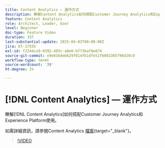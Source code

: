 ```yaml
---
title: Content Analytics — 運作方式
description: 瞭解Content Analytics如何搭配Customer Journey Analytics和Experience Platform使用。
feature: Content Analytics
role: Architect, Leader, User
level: Beginner
doc-type: Feature Video
duration: 337
last-substantial-update: 2025-04-03T00:00:00Z
jira: KT-17555
exl-id: f2244ca9-0392-493c-a0e0-bf73baf8e874
source-git-commit: e9e016deb629f014f61dfe51f6003305796d20c0
workflow-type: tm+mt
source-wordcount: '39'
ht-degree: 2%

---
```


# [!DNL Content Analytics] — 運作方式

瞭解[!DNL Content Analytics]如何搭配Customer Journey Analytics和Experience Platform使用。

如需詳細資訊，請參閱Content Analytics [檔案](https://experienceleague.adobe.com/zh-hant/docs/analytics-platform/using/content-analytics/content-analytics){target="_blank"}。

>[!VIDEO](https://video.tv.adobe.com/v/3457423/?learn=on&enablevpops)
